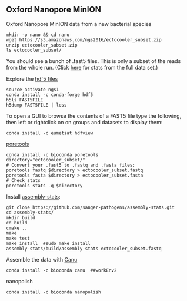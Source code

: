 ## Oxford Nanopore MinION

Oxford Nanopore MinION data from a new bacterial species
```
mkdir -p nano && cd nano
wget https://s3.amazonaws.com/ngs2016/ectocooler_subset.zip
unzip ectocooler_subset.zip
ls ectocooler_subset/
```
You should see a bunch of .fast5 files.
This is only a subset of the reads from the whole run. (Click [here](https://github.com/ljcohen/dib_ONP_MinION/blob/master/Ectocooler/Ectocooler_read_stats_all3runs.ipynb) for stats from the full data set.)


Explore the [hdf5 files](https://support.hdfgroup.org/HDF5/whatishdf5.html)
```
source activate ngs1
conda install -c conda-forge hdf5
h5ls FAST5FILE
h5dump FAST5FILE | less
```

To open a GUI to browse the contents of a FAST5 file type the following, then left­ or right­click on on
groups and datasets to display them:
```
conda install -c eumetsat hdfview
```

[poretools](https://poretools.readthedocs.io/en/latest/)

```
conda install -c bioconda poretools
directory="ectocooler_subset/"
# Convert your .fast5 to .fastq and .fasta files:
poretools fastq $directory > ectocooler_subset.fastq
poretools fasta $directory > ectocooler_subset.fasta
# Check stats
poretools stats -q $directory
```

Install [assembly-stats](https://github.com/sanger-pathogens/assembly-stats):
```
git clone https://github.com/sanger-pathogens/assembly-stats.git
cd assembly-stats/
mkdir build
cd build
cmake ..
make
make test
make install  #sudo make install
assembly-stats/build/assembly-stats ectocooler_subset.fastq
```

Assemble the data with [Canu](https://canu.readthedocs.io/en/latest/)
```
conda install -c bioconda canu  ##workEnv2
```

nanopolish
```
conda install -c bioconda nanopolish
```

